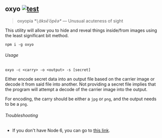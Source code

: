 ## oxyo [![test](https://img.shields.io/travis/Apercu/oxyo.svg?maxAge=2592000&style=flat-square)](https://travis-ci.org/Apercu/oxyo)
> oxyopia **\ˌäksēˈōpēə\** — Unusual acuteness of sight

This utility will allow you to hide and reveal things inside/from images using
the least significant bit method.

    npm i -g oxyo

###### Usage

    oxyo -c <carry> -o <output> -s [secret]

Either encode secret data into an output file based on the carrier image or
decode it from said file into another.
Not providing a secret file implies that the program will attempt a decode of
the carrier image into the output.

For encoding, the carry should be either a `jpg` or `png`, and the output needs
to be a `png`.

###### Troubleshooting

- If you don't have Node 6, you can go to [this link](https://www.youtube.com/watch?v=dQw4w9WgXcQ).
